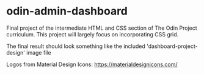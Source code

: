 # odin-admin-dashboard
Final project of the intermediate HTML and CSS section of The Odin Project curriculum. This project will largely focus on incorporating CSS grid. 

The final result should look something like the included 'dashboard-project-design' image file

Logos from Material Design Icons: https://materialdesignicons.com/ 